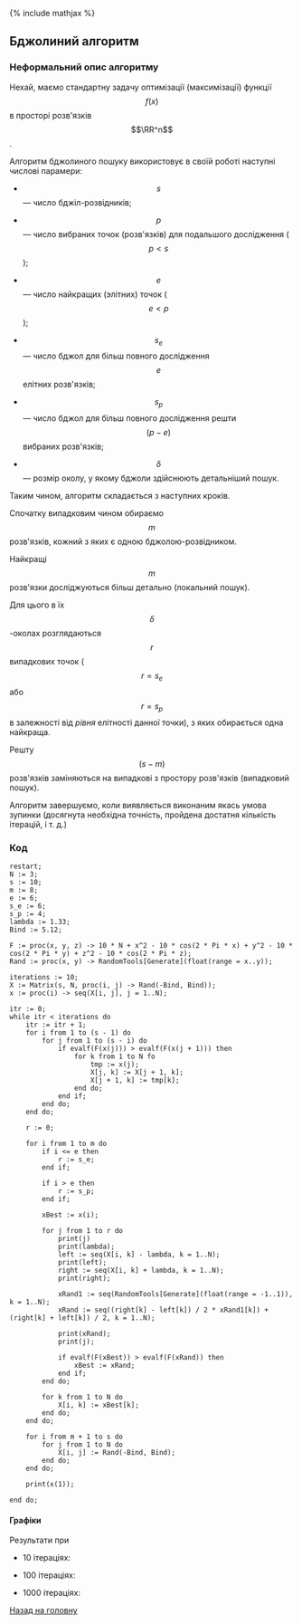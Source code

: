 {% include mathjax %}

## Бджолиний алгоритм

### Неформальний опис алгоритму

Нехай, маємо стандартну задачу оптимізації (максимізації) функції $$f(x)$$ в просторі розв'язків $$\RR^n$$.

Алгоритм бджолиного пошуку використовує в своїй роботі наступні числові парамери:

- $$s$$ &mdash; число бджіл-розвідників;

- $$p$$ &mdash; число вибраних точок (розв'язків) для подальшого дослідження ($$p < s$$);

- $$e$$ &mdash; число найкращих (элітних) точок ($$e < p$$);

- $$s_e$$ &mdash; число бджол для більш повного дослідження $$e$$ елітних розв'язків;

- $$s_p$$ &mdash; число бджол для більш повного дослідження решти $$(p − e)$$ вибраних розв'язків;

- $$\delta$$ &mdash; розмір околу, у якому бджоли здійснюють детальніший пошук.

Таким чином, алгоритм складається з наступних кроків. 

Спочатку випадковим чином обираємо $$m$$ розв'язків, кожний з яких є одною бджолою-розвідником. 

Найкращі $$m$$ розв'язки досліджуються більш детально (локальний пошук). 

Для цього в їх $$\delta$$-околах розглядаються $$r$$ випадкових точок ($$r = s_e$$ або $$r = s_p$$ в залежності від _рівня_ елітності данної точки), з яких обирається одна найкраща. 

Решту $$(s − m)$$ розв'язків заміняються на випадкові з простору розв'язків (випадковий пошук). 

Алгоритм завершуємо, коли виявляється виконаним якась умова зупинки (досягнута необхідна точність, пройдена достатня кількість ітерацій, і т.&nbsp;д.)

### Код

```maple
restart;
N := 3;
s := 10;
m := 8;
e := 6;
s_e := 6; 
s_p := 4; 
lambda := 1.33;
Bind := 5.12;

F := proc(x, y, z) -> 10 * N + x^2 - 10 * cos(2 * Pi * x) + y^2 - 10 * cos(2 * Pi * y) + z^2 - 10 * cos(2 * Pi * z); 
Rand := proc(x, y) -> RandomTools[Generate](float(range = x..y)); 

iterations := 10;
X := Matrix(s, N, proc(i, j) -> Rand(-Bind, Bind));
x := proc(i) -> seq(X[i, j], j = 1..N);

itr := 0;
while itr < iterations do
    itr := itr + 1;
    for i from 1 to (s - 1) do
        for j from 1 to (s - i) do
            if evalf(F(x(j))) > evalf(F(x(j + 1))) then
                for k from 1 to N fo
                    tmp := x(j);
                    X[j, k] := X[j + 1, k];
                    X[j + 1, k] := tmp[k];
                end do;
            end if;
        end do;
    end do;

    r := 0;

    for i from 1 to m do
        if i <= e then
            r := s_e;
        end if;

        if i > e then
            r := s_p;
        end if;

        xBest := x(i);

        for j from 1 to r do
            print(j)
            print(lambda);
            left := seq(X[i, k] - lambda, k = 1..N);
            print(left);
            right := seq(X[i, k] + lambda, k = 1..N);
            print(right);

            xRand1 := seq(RandomTools[Generate](float(range = -1..1)), k = 1..N);
            xRand := seq((right[k] - left[k]) / 2 * xRand1[k]) + (right[k] + left[k]) / 2, k = 1..N);

            print(xRand);
            print(j);

            if evalf(F(xBest)) > evalf(F(xRand)) then
                xBest := xRand;
            end if;
        end do;

        for k from 1 to N do
            X[i, k] := xBest[k];
        end do;
    end do;

    for i from m + 1 to s do
        for j from 1 to N do
            X[i, j] := Rand(-Bind, Bind);
        end do;
    end do;

    print(x(1));

end do;
```
#### Графіки

Результати при

- 10 ітераціях:

	

- 100 ітераціях:

	

- 1000 ітераціях:

	


[Назад на головну](../README.md)
